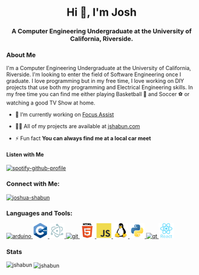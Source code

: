 <h1 align="center">Hi 👋, I'm Josh</h1>
<h3 align="center">A Computer Engineering Undergraduate at the University of California, Riverside.</h3>

### About Me
I'm a Computer Engineering Undergraduate at the University of California, Riverside. I'm looking to enter the field of Software Engineering once I graduate. I love programming but in my free time, I love working on DIY projects that use both my programming and Electrical Engineering skills. In my free time you can find me either playing Basketball 🏀 and Soccer ⚽ or watching a good TV Show at home. 

- 🔭 I’m currently working on [Focus Assist](github.com/jshabun/focusassist)

- 👨‍💻 All of my projects are available at [jshabun.com](jshabun.com)

- ⚡ Fun fact **You can always find me at a local car meet**

#### Listen with Me
[![spotify-github-profile](https://spotify-github-profile.vercel.app/api/view?uid=315c5jzxopiw3us6wxm7djblphd4&cover_image=true&theme=novatorem&show_offline=false&background_color=121212&interchange=true&bar_color=53b14f&bar_color_cover=false)](https://spotify-github-profile.vercel.app/api/view?uid=315c5jzxopiw3us6wxm7djblphd4&redirect=true)

<h3 align="left">Connect with Me:</h3>
<p align="left">
<a href="https://linkedin.com/in/joshua-shabun" target="blank"><img align="center" src="https://raw.githubusercontent.com/rahuldkjain/github-profile-readme-generator/master/src/images/icons/Social/linked-in-alt.svg" alt="joshua-shabun" height="30" width="40" /></a>
</p>

<h3 align="left">Languages and Tools:</h3>
<p align="left"> <a href="https://www.arduino.cc/" target="_blank" rel="noreferrer"> <img src="https://cdn.worldvectorlogo.com/logos/arduino-1.svg" alt="arduino" width="40" height="40"/> </a> <a href="https://www.w3schools.com/cpp/" target="_blank" rel="noreferrer"> <img src="https://raw.githubusercontent.com/devicons/devicon/master/icons/cplusplus/cplusplus-original.svg" alt="cplusplus" width="40" height="40"/> </a> <a href="https://www.electronjs.org" target="_blank" rel="noreferrer"> <img src="https://raw.githubusercontent.com/devicons/devicon/master/icons/electron/electron-original.svg" alt="electron" width="40" height="40"/> </a> <a href="https://git-scm.com/" target="_blank" rel="noreferrer"> <img src="https://www.vectorlogo.zone/logos/git-scm/git-scm-icon.svg" alt="git" width="40" height="40"/> </a> <a href="https://www.w3.org/html/" target="_blank" rel="noreferrer"> <img src="https://raw.githubusercontent.com/devicons/devicon/master/icons/html5/html5-original-wordmark.svg" alt="html5" width="40" height="40"/> </a> <a href="https://developer.mozilla.org/en-US/docs/Web/JavaScript" target="_blank" rel="noreferrer"> <img src="https://raw.githubusercontent.com/devicons/devicon/master/icons/javascript/javascript-original.svg" alt="javascript" width="40" height="40"/> </a> <a href="https://www.linux.org/" target="_blank" rel="noreferrer"> <img src="https://raw.githubusercontent.com/devicons/devicon/master/icons/linux/linux-original.svg" alt="linux" width="40" height="40"/> </a> <a href="https://www.python.org" target="_blank" rel="noreferrer"> <img src="https://raw.githubusercontent.com/devicons/devicon/master/icons/python/python-original.svg" alt="python" width="40" height="40"/> </a> <a href="https://www.qt.io/" target="_blank" rel="noreferrer"> <img src="https://upload.wikimedia.org/wikipedia/commons/0/0b/Qt_logo_2016.svg" alt="qt" width="40" height="40"/> </a> <a href="https://reactjs.org/" target="_blank" rel="noreferrer"> <img src="https://raw.githubusercontent.com/devicons/devicon/master/icons/react/react-original-wordmark.svg" alt="react" width="40" height="40"/> </a> </p>

### Stats

<p><img align="left" src="https://github-readme-stats.vercel.app/api/top-langs?username=jshabun&show_icons=true&theme=dracula&hide_border=true&locale=en&layout=compact" alt="jshabun" /></p>

<p>&nbsp;<img align="center" src="https://github-readme-stats.vercel.app/api?username=jshabun&show_icons=true&theme=dracula&hide_border=true&locale=en" alt="jshabun" /></p>


<!--
**jshabun/jshabun** is a ✨ _special_ ✨ repository because its `README.md` (this file) appears on your GitHub profile.

Here are some ideas to get you started:

- 🔭 I’m currently working on ...
- 🌱 I’m currently learning ...
- 👯 I’m looking to collaborate on ...
- 🤔 I’m looking for help with ...
- 💬 Ask me about ...
- 📫 How to reach me: ...
- 😄 Pronouns: ...
- ⚡ Fun fact: ...
-->

